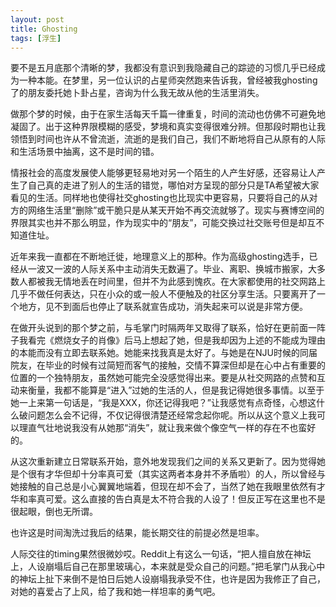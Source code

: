 ```yaml
---
layout: post
title: Ghosting
tags: [浮生]
---
```

要不是五月底那个清晰的梦，我都没有意识到我隐藏自己的踪迹的习惯几乎已经成为一种本能。在梦里，另一位认识的占星师突然跑来告诉我，曾经被我ghosting了的朋友委托她卜卦占星，咨询为什么我无故从他的生活里消失。

做那个梦的时候，由于在家生活每天千篇一律重复，时间的流动也仿佛不可避免地凝固了。出于这种界限模糊的感受，梦境和真实变得很难分辨。但那段时期也让我领悟到时间也许从不曾流逝，流逝的是我们自己，我们不断地将自己从原有的人际和生活场景中抽离，这不是时间的错。

情报社会的高度发展使人能够更轻易地对另一个陌生的人产生好感，还容易让人产生了自己真的走进了别人的生活的错觉，哪怕对方呈现的部分只是TA希望被大家看见的生活。同样地也使得社交ghosting也比现实中更容易，只要将自己的从对方的网络生活里“删除”或干脆只是从某天开始不再交流就够了。现实与赛博空间的界限其实也并不那么明显，作为现实中的“朋友”，可能交换过社交账号但是却互不知道住址。

近年来我一直都在不断地迁徙，地理意义上的那种。作为高级ghosting选手，已经从一波又一波的人际关系中主动消失无数遍了。毕业、离职、换城市搬家，大多数人都被我无情地丢在时间里，但并不为此感到愧疚。在大家都使用的社交网路上几乎不做任何表达，只在小众的或一般人不便触及的社区分享生活。只要离开了一个地方，见不到面后也停止了联系就宣告成功，消失起来可以说是非常方便。

在做开头说到的那个梦之前，与毛掌门时隔两年又取得了联系，恰好在更前面一阵子我看完《燃烧女子的肖像》后马上想起了她，但是我却因为上述的不能成为理由的本能而没有立即去联系她。她能来找我真是太好了。与她是在NJU时候的同届院友，在毕业的时候有过简短而客气的接触，交情不算深但却是在心中占有重要的位置的一个独特朋友，虽然她可能完全没感觉得出来。要是从社交网路的点赞和互动来衡量，我都不能算是“进入”过她的生活的人，但是我记得她很多事情。以至于她一上来第一句话是，“我是XXX，你还记得我吧？”让我感觉有点奇怪，心想这什么破问题怎么会不记得，不仅记得很清楚还经常念起你呢。所以从这个意义上我可以理直气壮地说我没有从她那“消失”，就让我来做个像空气一样的存在不也蛮好的。

从这次重新建立日常联系开始，意外地发现我们之间的关系又更新了。因为觉得她是个很有才华但却十分率真可爱（其实这两者本身并不矛盾啦）的人，所以曾经与她接触的自己总是小心翼翼地端着，但现在却不会了，当然了她在我眼里依然有才华和率真可爱。这么直接的告白真是太不符合我的人设了！但反正写在这里也不是很起眼，倒也无所谓。

也许这是时间淘洗过我后的结果，能长期交往的前提必然是坦率。

人际交往的timing果然很微妙哎。Reddit上有这么一句话，“把人擅自放在神坛上，人设崩塌后自己在那里玻璃心，本来就是受众自己的问题。”把毛掌门从我心中的神坛上扯下来倒不是怕日后她人设崩塌我承受不住，也许是因为我修正了自己，对她的喜爱占了上风，给了我和她一样坦率的勇气吧。